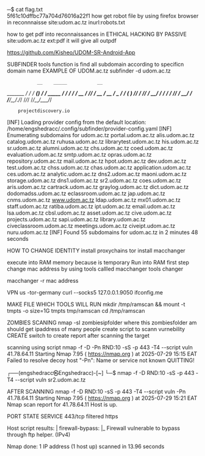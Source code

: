 ─$ cat flag.txt     
5f61c10dffbc77a704d76016a22f1
 how get robot file by using firefox browser
 in reconnnaisse
site:udom.ac.tz inurl:robots.txt


how to get pdf into reconnaissances in ETHICAL HACKING BY PASSIVE 
site:udom.ac.tz ext:pdf
it will give all outpdf

https://github.com/Kisheo/UDOM-SR-Android-App

SUBFINDER tools 
function is find all subdomain according to specificn domain name 
EXAMPLE OF UDOM.ac.tz
subfinder -d udom.ac.tz

               __    _____           __         
   _______  __/ /_  / __(_)___  ____/ /__  _____
  / ___/ / / / __ \/ /_/ / __ \/ __  / _ \/ ___/
 (__  ) /_/ / /_/ / __/ / / / / /_/ /  __/ /    
/____/\__,_/_.___/_/ /_/_/ /_/\__,_/\___/_/

		projectdiscovery.io

[INF] Loading provider config from the default location: /home/engshedracc/.config/subfinder/provider-config.yaml
[INF] Enumerating subdomains for udom.ac.tz
portal.udom.ac.tz
alis.udom.ac.tz
catalog.udom.ac.tz
ruhusa.udom.ac.tz
librarytest.udom.ac.tz
his.udom.ac.tz
sr.udom.ac.tz
alumni.udom.ac.tz
chs.udom.ac.tz
coed.udom.ac.tz
evaluation.udom.ac.tz
smtp.udom.ac.tz
opras.udom.ac.tz
repository.udom.ac.tz
mail.udom.ac.tz
hpot.udom.ac.tz
dev.udom.ac.tz
test.udom.ac.tz
chss.udom.ac.tz
chas.udom.ac.tz
application.udom.ac.tz
ces.udom.ac.tz
analytic.udom.ac.tz
dns2.udom.ac.tz
maoni.udom.ac.tz
storage.udom.ac.tz
dns1.udom.ac.tz
sr2.udom.ac.tz
coes.udom.ac.tz
aris.udom.ac.tz
cartrack.udom.ac.tz
graylog.udom.ac.tz
dict.udom.ac.tz
dodomadss.udom.ac.tz
eclassroom.udom.ac.tz
jap.udom.ac.tz
cnms.udom.ac.tz
www.udom.ac.tz
ldap.udom.ac.tz
mx01.udom.ac.tz
staff.udom.ac.tz
ratiba.udom.ac.tz
ipt.udom.ac.tz
email.udom.ac.tz
lsa.udom.ac.tz
cbsl.udom.ac.tz
asset.udom.ac.tz
cive.udom.ac.tz
projects.udom.ac.tz
sapi.udom.ac.tz
library.udom.ac.tz
civeclassroom.udom.ac.tz
meetings.udom.ac.tz
civeipt.udom.ac.tz
nuru.udom.ac.tz
[INF] Found 55 subdomains for udom.ac.tz in 2 minutes 48 seconds





HOW TO CHANGE IDENTITY
install proxychains tor
install macchanger

execute into RAM memory because is temporary 
Run into RAM 
first step change mac address
by using tools callled macchanger tools changer 

macchanger -r mac address


VPN
us -tor-germany
curl --socks5 127.0.0.1.9050 ifconfig.me

MAKE FILE WHICH TOOLS WILL RUN
mkdir /tmp/ramscan && mount
-t tmpts -o size=1G tmpts
tmp/ramscan
cd /tmp/ramscan

ZOMBIES SCANING
nmap -sI zombiesipfolder
where this zombiesfolder am should get ipaddress of many people 
create script to scann vurnebility
CREATE switch to create  report after scanning the target 

scanning using script
 nmap -f -D -Pn  RND:10 -sS -p 443 -T4   --script vuln 41.78.64.11 
Starting Nmap 7.95 ( https://nmap.org ) at 2025-07-29 15:15 EAT
Failed to resolve decoy host "-Pn": Name or service not known
QUITTING!
                                                                                   
┌──(engshedracc㉿Engshedracc)-[~]
└─$ nmap -f -D RND:10 -sS -p 443 -T4   --script vuln sr2.udom.ac.tz   

AFTER SCANNING 
 nmap -f -D   RND:10 -sS -p 443 -T4   --script vuln -Pn  41.78.64.11 
Starting Nmap 7.95 ( https://nmap.org ) at 2025-07-29 15:21 EAT
Nmap scan report for 41.78.64.11
Host is up.

PORT    STATE    SERVICE
443/tcp filtered https

Host script results:
| firewall-bypass: 
|_  Firewall vulnerable to bypass through ftp helper. (IPv4)

Nmap done: 1 IP address (1 host up) scanned in 13.96 seconds
                                                                  
